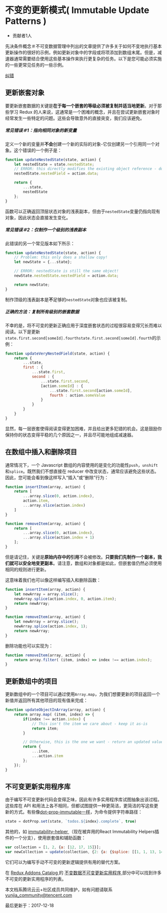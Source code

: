 # 不变的更新模式( Immutable Update Patterns )

- 贡献者1人

  

先决条件概念＃不可变数据管理中列出的文章提供了许多关于如何不变地执行基本更新操作的很好的示例，例如更新对象中的字段或将项添加到数组末尾。但是，减速器通常需要结合使用这些基本操作来执行更复杂的任务。以下是您可能必须实施的一些更常见任务的一些示例。

[纠错](javascript:;)

## 更新嵌套对象

要更新嵌套数据的关键是**在于每一个嵌套的等级必须被复制并适当地更新**。对于那些学习 Redux 的人来说，这通常是一个困难的概念，并且在尝试更新嵌套对象时经常发生一些特定的问题。这些会导致意外的直接突变，我们应该避免。

##### 常见错误＃1：指向相同对象的新变量

定义一个新的变量并**不会**创建一个新的实际的对象-它仅创建另一个引用同一个对象。这个错误的一个例子是：

```javascript
function updateNestedState(state, action) {
    let nestedState = state.nestedState;
    // ERROR: this directly modifies the existing object reference - don't do this!
    nestedState.nestedField = action.data;

    return {
        ...state,
        nestedState
    };
}
```

函数可以正确返回顶层状态对象的浅表副本，但由于`nestedState`变量仍指向现有对象，因此状态会直接发生变化。

##### 常见错误＃2：仅制作一个级别的浅表副本

此错误的另一个常见版本如下所示：

```javascript
function updateNestedState(state, action) {
    // Problem: this only does a shallow copy!
    let newState = {...state};

    // ERROR: nestedState is still the same object!
    newState.nestedState.nestedField = action.data;

    return newState;
}
```

制作顶级的浅表副本是**不**足够的`nestedState`对象也应该被复制。

##### 正确的方法：复制所有级别的嵌套数据

不幸的是，将不可变的更新正确应用于深度嵌套状态的过程很容易变得冗长而难以阅读。以下是更新`state.first.second[someId].fourthstate.first.second[someId].fourth`的示例：

```javascript
function updateVeryNestedField(state, action) {
    return {
        ...state,
        first : {
            ...state.first,
            second : {
                ...state.first.second,
                [action.someId] : {
                    ...state.first.second[action.someId],
                    fourth : action.someValue
                }
            }
        }
    }
}
```

显然，每一层嵌套使得阅读变得更加困难，并且给出更多犯错的机会。这是鼓励你保持你的状态变得平稳的几个原因之一，并且尽可能地组成减速器。

## 在数组中插入和删除项目

通常情况下，一个 Javascript 数组的内容使用的是变化的功能性`push`，`unshift`和`splice`。既然我们不想直接在 reducer 中改变状态，通常应该避免这些状态。因此，您可能会看到像这样写入“插入”或“删除”行为：

```javascript
function insertItem(array, action) {
    return [
        ...array.slice(0, action.index),
        action.item,
        ...array.slice(action.index)
    ]
}

function removeItem(array, action) {
    return [
        ...array.slice(0, action.index),
        ...array.slice(action.index + 1)
    ];
}
```

但是请记住，关键是**原始内存中的引用**不会被修改。**只要我们先制作一个副本，我们就可以安全地变更副本**。请注意，数组和对象都是如此，但嵌套值仍然必须使用相同的规则进行更新。

这意味着我们也可以像这样编写插入和删除函数：

```javascript
function insertItem(array, action) {
    let newArray = array.slice();
    newArray.splice(action.index, 0, action.item);
    return newArray;
}

function removeItem(array, action) {
    let newArray = array.slice();
    newArray.splice(action.index, 1);
    return newArray;
}
```

删除功能也可以实现为：

```javascript
function removeItem(array, action) {
    return array.filter( (item, index) => index !== action.index);
}
```

## 更新数组中的项目

更新数组中的一个项目可以通过使用`Array.map`，为我们想要更新的项目返回一个新值并返回所有其他项目的现有值来完成：

```javascript
function updateObjectInArray(array, action) {
    return array.map( (item, index) => {
        if(index !== action.index) {
            // This isn't the item we care about - keep it as-is
            return item;
        }

        // Otherwise, this is the one we want - return an updated value
        return {
            ...item,
            ...action.item
        };    
    });
}
```

## 不可变更新实用程序库

由于编写不可变更新代码会变得乏味，因此有许多实用程序库试图抽象出该过程。这些库在 API 和用法上各不相同，但都试图提供一种更简洁，更简洁的写这些更新的方式。有些像[dot-prop-immutable一样](https://github.com/debitoor/dot-prop-immutable)，为命令提供字符串路径：

```javascript
state = dotProp.set(state, `todos.${index}.complete`, true)
```

其他的，如 [immutability-helper ](https://github.com/kolodny/immutability-helper)（现在被弃用的React Immutability Helpers插件的一个分支），使用嵌套值和辅助函数：

```javascript
var collection = [1, 2, {a: [12, 17, 15]}];
var newCollection = update(collection, {2: {a: {$splice: [[1, 1, 13, 14]]}}});
```

它们可以为编写手动不可变的更新逻辑提供有用的替代方案。

在 [Redux Addons Catalog ](https://github.com/markerikson/redux-ecosystem-links)的 [不变数据不可变更新实用程序 ](https://github.com/markerikson/redux-ecosystem-links/blob/master/immutable-data.md#immutable-update-utilities)部分中可以找到许多不可变的更新实用程序的列表。

本文档系腾讯云云+社区成员共同维护，如有问题请联系 yunjia_community@tencent.com

最后更新于：2017-12-18